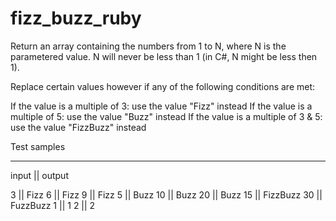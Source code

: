 # fizz_buzz_ruby

Return an array containing the numbers from 1 to N, where N is the parametered value. N will never be less than 1 (in C#, N might be less then 1).

Replace certain values however if any of the following conditions are met:

If the value is a multiple of 3: use the value "Fizz" instead
If the value is a multiple of 5: use the value "Buzz" instead
If the value is a multiple of 3 & 5: use the value "FizzBuzz" instead


Test samples
______________________________________________________

input                     ||                     output

3                         ||                     Fizz
6                         ||                     Fizz 
9                         ||                     Fizz
5                         ||                     Buzz
10                        ||                     Buzz 
20                        ||                     Buzz
15                        ||                     FizzBuzz 
30                        ||                     FuzzBuzz
1                         ||                     1
2                         ||                     2